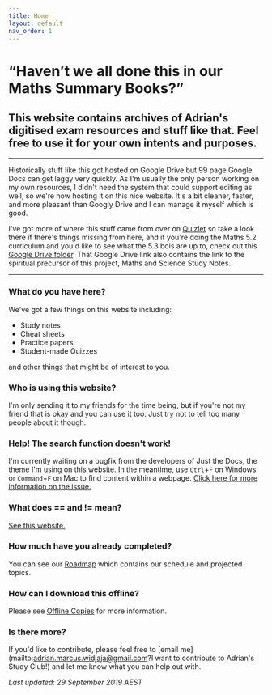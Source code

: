 ```yaml
---
title: Home
layout: default
nav_order: 1
---
```


# “Haven’t we all done this in our Maths Summary Books?”

## This website contains archives of Adrian's digitised exam resources and stuff like that. Feel free to use it for your own intents and purposes.

***

Historically stuff like this got hosted on Google Drive but 99 page Google Docs can get laggy very quickly. As I'm usually the only person working on my own resources, I didn't need the system that could support editing as well, so we're now hosting it on this nice website. It's a bit cleaner, faster, and more pleasant than Googly Drive and I can manage it myself which is good.

I've got more of where this stuff came from over on [Quizlet](https://quizlet.com/class/10813900/) so take a look there if there's things missing from here, and if you're doing the Maths 5.2 curriculum and you'd like to see what the 5.3 bois are up to, check out this [Google Drive folder](https://drive.google.com/drive/folders/1Lc8Ct2LC0LQ_yq95yTJHZh5Sq8j7gDBN?usp=sharing). That Google Drive link also contains the link to the spiritual precursor of this project, Maths and Science Study Notes. 

___

### What do you have here?

We've got a few things on this website including:
- Study notes
- Cheat sheets
- Practice papers
- Student-made Quizzes

and other things that might be of interest to you.

### Who is using this website?

I'm only sending it to my friends for the time being, but if you're not my friend that is okay and you can use it too. Just try not to tell too many people about it though.

### Help! The search function doesn't work!

I'm currently waiting on a bugfix from the developers of Just the Docs, the theme I'm using on this website. In the meantime, use `Ctrl`+`F` on Windows or `Command`+`F` on Mac to find content within a webpage. [Click here for more information on the issue.](https://github.com/pmarsceill/just-the-docs/pull/218)

### What does == and != mean?

[See this website.](https://www.programiz.com/python-programming/operators)

### How much have you already completed?

You can see our [Roadmap](roadmap.html) which contains our schedule and projected topics.

### How can I download this offline?

Please see [Offline Copies](offline.html) for more information.

### Is there more?

If you'd like to contribute, please feel free to [email me](mailto:adrian.marcus.widjaja@gmail.com?I want to contribute to Adrian's Study Club!) and let me know what you can help out with.

*Last updated: 29 September 2019 AEST*